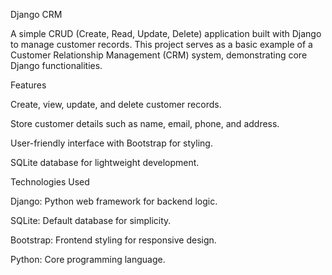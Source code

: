 Django CRM

A simple CRUD (Create, Read, Update, Delete) application built with Django to manage customer records. This project serves as a basic example of a Customer Relationship Management (CRM) system, demonstrating core Django functionalities.

Features





Create, view, update, and delete customer records.



Store customer details such as name, email, phone, and address.



User-friendly interface with Bootstrap for styling.



SQLite database for lightweight development.

Technologies Used





Django: Python web framework for backend logic.



SQLite: Default database for simplicity.



Bootstrap: Frontend styling for responsive design.



Python: Core programming language.
